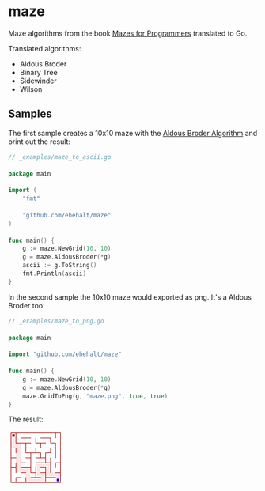 # maze

Maze algorithms from the book [Mazes for Programmers](https://pragprog.com/book/jbmaze/mazes-for-programmers) translated to Go.

Translated algorithms:

- Aldous Broder
- Binary Tree
- Sidewinder
- Wilson

## Samples

The first sample creates a 10x10 maze with the [Aldous Broder Algorithm](http://weblog.jamisbuck.org/2011/1/17/maze-generation-aldous-broder-algorithm) and print out the result:

``` go
// _examples/maze_to_ascii.go

package main

import (
	"fmt"

	"github.com/ehehalt/maze"
)

func main() {
	g := maze.NewGrid(10, 10)
	g = maze.AldousBroder(*g)
	ascii := g.ToString()
	fmt.Println(ascii)
}
```

In the second sample the 10x10 maze would exported as png. It's a Aldous Broder too:

``` go
// _examples/maze_to_png.go

package main

import "github.com/ehehalt/maze"

func main() {
	g := maze.NewGrid(10, 10)
	g = maze.AldousBroder(*g)
	maze.GridToPng(g, "maze.png", true, true)
}

```

The result:

![AldousBroder](_images/aldousbroder.png)
